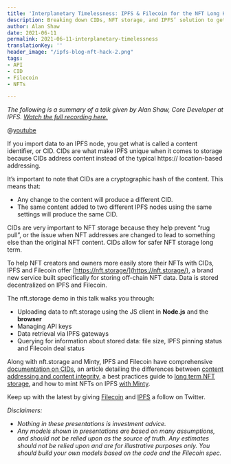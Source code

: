 ```yaml
---
title: 'Interplanetary Timelessness: IPFS & Filecoin for the NFT Long Haul'
description: Breaking down CIDs, NFT storage, and IPFS’ solution to get devs started.
author: Alan Shaw
date: 2021-06-11
permalink: 2021-06-11-interplanetary-timelessness
translationKey: ''
header_image: "/ipfs-blog-nft-hack-2.png"
tags:
- API
- CID
- Filecoin
- NFTs

---
```

_The following is a summary of a talk given by Alan Shaw, Core Developer at IPFS._ [_Watch the full recording here._](https://www.youtube.com/watch?v=aNaj9xNF8OU)

@[youtube](aNaj9xNF8OU)

If you import data to an IPFS node, you get what is called a content identifier, or CID. CIDs are what make IPFS unique when it comes to storage because CIDs address content instead of the typical https:// location-based addressing.

It’s important to note that CIDs are a cryptographic hash of the content. This means that:

* Any change to the content will produce a different CID.
* The same content added to two different IPFS nodes using the same settings will produce the same CID.

CIDs are very important to NFT storage because they help prevent “rug pull”, or the issue when NFT addresses are changed to lead to something else than the original NFT content. CIDs allow for safer NFT storage long term.

To help NFT creators and owners more easily store their NFTs with CIDs, IPFS and Filecoin offer [https://nft.storage/](https://nft.storage/), a brand new service built specifically for storing off-chain NFT data. Data is stored decentralized on IPFS and Filecoin.

The nft.storage demo in this talk walks you through:

* Uploading data to nft.storage using the JS client in **Node.js** and the **browser**
* Managing API keys
* Data retrieval via IPFS gateways
* Querying for information about stored data: file size, IPFS pinning status and Filecoin deal status

Along with nft.storage and Minty, IPFS and Filecoin have comprehensive [documentation on CIDs](https://docs.ipfs.io/concepts/content-addressing/#identifier-formats), an article detailing the differences between [content addressing and content integrity](https://blog.ipfs.io/2021-04-05-storing-nfts-on-ipfs/), a best practices guide to [long term NFT storage](https://docs.ipfs.io/how-to/best-practices-for-nft-data/), and how to mint NFTs on IPFS [with Minty](https://docs.ipfs.io/how-to/mint-nfts-with-ipfs/#how-minty-works).

Keep up with the latest by giving [Filecoin](https://twitter.com/filecoin?lang=en) and [IPFS](https://twitter.com/IPFS) a follow on Twitter.

_Disclaimers:_

* _Nothing in these presentations is investment advice._
* _Any models shown in presentations are based on many assumptions, and should not be relied upon as the source of truth. Any estimates should not be relied upon and are for illustrative purposes only. You should build your own models based on the code and the Filecoin spec._